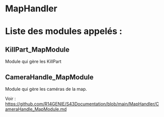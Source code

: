 # MapHandler

# Liste des modules appelés : 

## KillPart_MapModule

Module qui gère les KillPart

## CameraHandle_MapModule

Module qui gère les caméras de la map.

Voir : https://github.com/R14GENIE/S43Documentation/blob/main/MapHandler/CameraHandle_MapModule.md